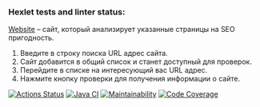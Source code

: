 ### Hexlet tests and linter status:
[Website](https://java-project-72-zy72.onrender.com/) – сайт, который анализирует указанные страницы на SEO пригодность.
1. Введите в строку поиска URL адрес сайта.
2. Сайт добавится в общий список и станет доступный для проверок.
3. Перейдите в списке на интересующий вас URL адрес.
4. Нажмите кнопку проверки для получения информации о сайте.

[![Actions Status](https://github.com/Kudrya33/java-project-72/actions/workflows/hexlet-check.yml/badge.svg)](https://github.com/Kudrya33/java-project-72/actions)
[![Java CI](https://github.com/Kudrya33/java-project-72/actions/workflows/build.yml/badge.svg)](https://github.com/Kudrya33/java-project-72/actions/workflows/build.yml)
[![Maintainability](https://qlty.sh/badges/df299474-4790-4bf1-af0e-49d715cfa1f1/maintainability.svg)](https://qlty.sh/gh/Kudrya33/projects/java-project-72)
[![Code Coverage](https://qlty.sh/badges/df299474-4790-4bf1-af0e-49d715cfa1f1/test_coverage.svg)](https://qlty.sh/gh/Kudrya33/projects/java-project-72)
